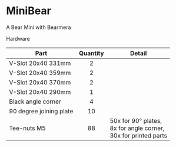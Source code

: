 # MiniBear
A Bear Mini with Bearmera

Hardware

| Part     | Quantity | Detail |
|----------|:--------:|--------|
| V-Slot 20x40 331mm      | 2  | |
| V-Slot 20x40 359mm      | 2  | | 
| V-Slot 20x40 370mm      | 2  | | 
| V-Slot 20x40 290mm      | 1  | | 
| Black angle corner      | 4  | | 
| 90 degree joining plate | 10 | | 
| Tee-nuts M5             | 88 | 50x for 90° plates,<br> 8x for angle corner,<br> 30x for printed parts | 
